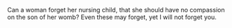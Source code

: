 Can a woman forget her nursing child, that she should have no compassion on the son of her womb? Even these may forget, yet I will not forget you.
